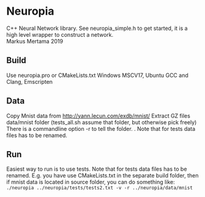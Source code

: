 # Neuropia
C++ Neural Network library. 
See neuropia_simple.h to get started, it is a high level wrapper to construct a network.   
Markus Mertama 2019
## Build
Use neuropia.pro or CMakeLists.txt
Windows MSCV17, Ubuntu GCC and Clang, Emscripten

## Data
Copy Mnist data from http://yann.lecun.com/exdb/mnist/
Extract GZ files data/mnist folder (tests_all.sh assume that folder, but otherwise pick freely)
There is a commandline option -r to tell the folder. . Note that for tests data files has to be renamed.

## Run
Easiest way to run is to use tests. Note that for tests data files has to be renamed.
E.g. you have use CMakeLists.txt in the separate build folder, then if mnist data
is located in source folder, you can do something like:
`./neuropia ../neuropia/tests/tests2.txt -v -r ../neuropia/data/mnist`


